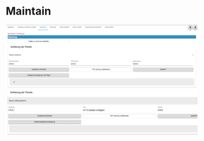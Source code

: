 # Maintain  
<img alt='Maintain general' src='../Pictures/maintain/maintainAllg.png'>  
<img alt='Maintain Panel check' src='../Pictures/maintain/maintainPanelCheck.png'>